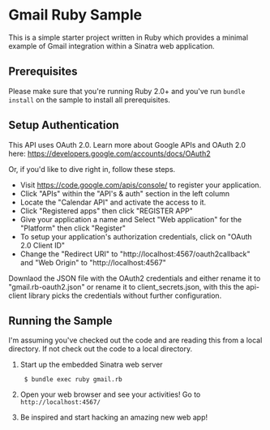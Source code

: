 # Gmail Ruby Sample

This is a simple starter project written in Ruby which provides a minimal
example of Gmail integration within a Sinatra web application.

## Prerequisites

Please make sure that you're running Ruby 2.0+ and you've run
`bundle install` on the sample to install all prerequisites.

## Setup Authentication

This API uses OAuth 2.0. Learn more about Google APIs and OAuth 2.0 here:
https://developers.google.com/accounts/docs/OAuth2

Or, if you'd like to dive right in, follow these steps.

 - Visit https://code.google.com/apis/console/ to register your application.
 - Click "APIs" within the "API's & auth" section in the left column
 - Locate the "Calendar API" and activate the access to it.
 - Click "Registered apps" then click "REGISTER APP"
 - Give your application a name and Select "Web application" for the "Platform" then click "Register"
 - To setup your application's authorization credentials, click on "OAuth 2.0 Client ID"
 - Change the "Redirect URI" to  "http://localhost:4567/oauth2callback" and "Web Origin" to "http://localhost:4567"


Downlaod the JSON file with the OAuth2 credentials and either rename it to "gmail.rb-oauth2.json" or
rename it to client_secrets.json, with this the api-client library picks the credentials without further configuration.

## Running the Sample

I'm assuming you've checked out the code and are reading this from a local
directory. If not check out the code to a local directory.

1. Start up the embedded Sinatra web server

        $ bundle exec ruby gmail.rb

2. Open your web browser and see your activities! Go to `http://localhost:4567/`

3. Be inspired and start hacking an amazing new web app!
